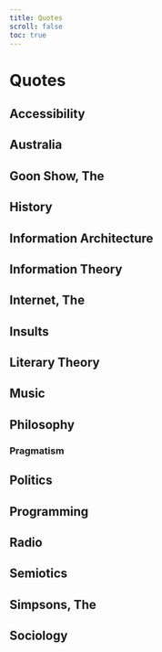 ```yaml
---
title: Quotes
scroll: false
toc: true
---
```


<h1 class="h1-title">Quotes</h1>

## Accessibility
## Australia
## Goon Show, The
## History
## Information Architecture
## Information Theory
## Internet, The
## Insults
## Literary Theory
## Music
## Philosophy
### Pragmatism
## Politics
## Programming
## Radio 
## Semiotics
## Simpsons, The
## Sociology
